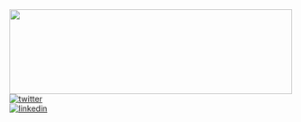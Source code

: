 <img align="left" src="https://64.media.tumblr.com/92d28a2788646a9f203f3338aa8c24e8/e3b3afa43dfb4aac-aa/s500x750/5d768e732854ec89ec1f3fd348c874536fc588d3.gifv" width="500" height="150">
</br>
</br>
</br>

[![twitter](https://img.shields.io/badge/-@gvxnnv-313131?style=flat-square&labelColor=313131&logo=twitter&logoColor=white&color=313131)](https://twitter.com/gvxnnv)  
[![linkedin](https://img.shields.io/badge/-@gianni-313131?style=flat-square&labelColor=313131&logo=LinkedIn&logoColor=white&color=313131)](https://www.linkedin.com/in/giancarlocoelho/)  

